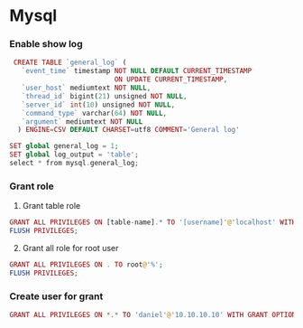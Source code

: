 # Mysql

### Enable show log

```php
 CREATE TABLE `general_log` (
   `event_time` timestamp NOT NULL DEFAULT CURRENT_TIMESTAMP
                          ON UPDATE CURRENT_TIMESTAMP,
   `user_host` mediumtext NOT NULL,
   `thread_id` bigint(21) unsigned NOT NULL,
   `server_id` int(10) unsigned NOT NULL,
   `command_type` varchar(64) NOT NULL,
   `argument` mediumtext NOT NULL
  ) ENGINE=CSV DEFAULT CHARSET=utf8 COMMENT='General log'
```

```php
SET global general_log = 1;
SET global log_output = 'table';
select * from mysql.general_log;
```

### Grant role

1. Grant table role

```php
GRANT ALL PRIVILEGES ON [table-name].* TO '[username]'@'localhost' WITH GRANT OPTION;
FLUSH PRIVILEGES;
```

2. Grant all role for root user

```php
GRANT ALL PRIVILEGES ON . TO root@'%';
FLUSH PRIVILEGES;
```

### Create user for grant

```php
GRANT ALL PRIVILEGES ON *.* TO 'daniel'@'10.10.10.10' WITH GRANT OPTION;
```
